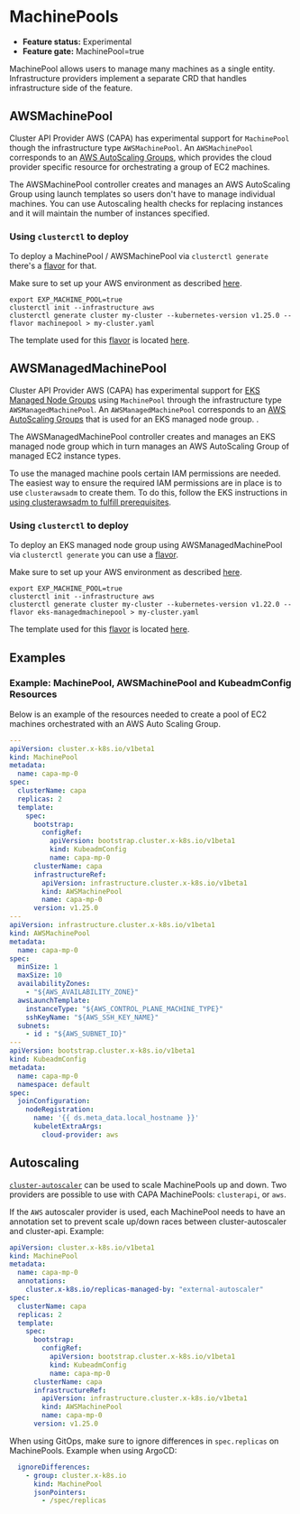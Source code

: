 # MachinePools

- **Feature status:** Experimental
- **Feature gate:** MachinePool=true

MachinePool allows users to manage many machines as a single entity. Infrastructure providers implement a separate CRD that handles infrastructure side of the feature.

## AWSMachinePool

Cluster API Provider AWS (CAPA) has experimental support for `MachinePool` though the infrastructure type `AWSMachinePool`. An `AWSMachinePool` corresponds to an [AWS AutoScaling Groups](https://docs.aws.amazon.com/autoscaling/ec2/userguide/AutoScalingGroup.html), which provides the cloud provider specific resource for orchestrating a group of EC2 machines.

The AWSMachinePool controller creates and manages an AWS AutoScaling Group using launch templates so users don't have to manage individual machines. You can use Autoscaling health checks for replacing instances and it will maintain the number of instances specified.

### Using `clusterctl` to deploy

To deploy a MachinePool / AWSMachinePool via `clusterctl generate` there's a [flavor](https://cluster-api.sigs.k8s.io/clusterctl/commands/generate-cluster.html#flavors) for that.

Make sure to set up your AWS environment as described [here](https://cluster-api.sigs.k8s.io/user/quick-start.html).

```shell
export EXP_MACHINE_POOL=true
clusterctl init --infrastructure aws
clusterctl generate cluster my-cluster --kubernetes-version v1.25.0 --flavor machinepool > my-cluster.yaml
```

The template used for this [flavor](https://cluster-api.sigs.k8s.io/clusterctl/commands/generate-cluster.html#flavors) is located [here](https://github.com/kubernetes-sigs/cluster-api-provider-aws/blob/main/templates/cluster-template-machinepool.yaml).

## AWSManagedMachinePool

Cluster API Provider AWS (CAPA) has experimental support for [EKS Managed Node Groups](https://docs.aws.amazon.com/eks/latest/userguide/managed-node-groups.html) using `MachinePool` through the infrastructure type `AWSManagedMachinePool`. An `AWSManagedMachinePool` corresponds to an [AWS AutoScaling Groups](https://docs.aws.amazon.com/autoscaling/ec2/userguide/AutoScalingGroup.html) that is used for an EKS managed node group. .

The AWSManagedMachinePool controller creates and manages an EKS managed node group which in turn manages an AWS AutoScaling Group of managed EC2 instance types.

To use the managed machine pools certain IAM permissions are needed. The easiest way to ensure the required IAM permissions are in place is to use `clusterawsadm` to create them. To do this, follow the EKS instructions in [using clusterawsadm to fulfill prerequisites](using-clusterawsadm-to-fulfill-prerequisites.md).

### Using `clusterctl` to deploy

To deploy an EKS managed node group using AWSManagedMachinePool via `clusterctl generate` you can use a [flavor](https://cluster-api.sigs.k8s.io/clusterctl/commands/generate-cluster.html#flavors).

Make sure to set up your AWS environment as described [here](https://cluster-api.sigs.k8s.io/user/quick-start.html).

```shell
export EXP_MACHINE_POOL=true
clusterctl init --infrastructure aws
clusterctl generate cluster my-cluster --kubernetes-version v1.22.0 --flavor eks-managedmachinepool > my-cluster.yaml
```

The template used for this [flavor](https://cluster-api.sigs.k8s.io/clusterctl/commands/generate-cluster.html#flavors) is located [here](https://github.com/kubernetes-sigs/cluster-api-provider-aws/blob/main/templates/cluster-template-eks-managedmachinepool.yaml).


## Examples

### Example: MachinePool, AWSMachinePool and KubeadmConfig Resources

Below is an example of the resources needed to create a pool of EC2 machines orchestrated with
an AWS Auto Scaling Group.

```yaml
---
apiVersion: cluster.x-k8s.io/v1beta1
kind: MachinePool
metadata:
  name: capa-mp-0
spec:
  clusterName: capa
  replicas: 2
  template:
    spec:
      bootstrap:
        configRef:
          apiVersion: bootstrap.cluster.x-k8s.io/v1beta1
          kind: KubeadmConfig
          name: capa-mp-0
      clusterName: capa
      infrastructureRef:
        apiVersion: infrastructure.cluster.x-k8s.io/v1beta1
        kind: AWSMachinePool
        name: capa-mp-0
      version: v1.25.0
---
apiVersion: infrastructure.cluster.x-k8s.io/v1beta1
kind: AWSMachinePool
metadata:
  name: capa-mp-0
spec:
  minSize: 1
  maxSize: 10
  availabilityZones:
    - "${AWS_AVAILABILITY_ZONE}"
  awsLaunchTemplate:
    instanceType: "${AWS_CONTROL_PLANE_MACHINE_TYPE}"
    sshKeyName: "${AWS_SSH_KEY_NAME}"
  subnets:
    - id : "${AWS_SUBNET_ID}"
---
apiVersion: bootstrap.cluster.x-k8s.io/v1beta1
kind: KubeadmConfig
metadata:
  name: capa-mp-0
  namespace: default
spec:
  joinConfiguration:
    nodeRegistration:
      name: '{{ ds.meta_data.local_hostname }}'
      kubeletExtraArgs:
        cloud-provider: aws
```

## Autoscaling

[`cluster-autoscaler`](https://github.com/kubernetes/autoscaler/tree/master/cluster-autoscaler) can be used to scale MachinePools up and down.
Two providers are possible to use with CAPA MachinePools: `clusterapi`, or `aws`.

If the `AWS` autoscaler provider is used, each MachinePool needs to have an annotation set to prevent scale up/down races between
cluster-autoscaler and cluster-api. Example:

```yaml
apiVersion: cluster.x-k8s.io/v1beta1
kind: MachinePool
metadata:
  name: capa-mp-0
  annotations:
    cluster.x-k8s.io/replicas-managed-by: "external-autoscaler"
spec:
  clusterName: capa
  replicas: 2
  template:
    spec:
      bootstrap:
        configRef:
          apiVersion: bootstrap.cluster.x-k8s.io/v1beta1
          kind: KubeadmConfig
          name: capa-mp-0
      clusterName: capa
      infrastructureRef:
        apiVersion: infrastructure.cluster.x-k8s.io/v1beta1
        kind: AWSMachinePool
        name: capa-mp-0
      version: v1.25.0
```

When using GitOps, make sure to ignore differences in `spec.replicas` on MachinePools. Example when using ArgoCD:

```yaml
  ignoreDifferences:
    - group: cluster.x-k8s.io
      kind: MachinePool
      jsonPointers:
        - /spec/replicas
```
